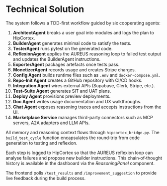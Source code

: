 # Technical Solution

The system follows a TDD-first workflow guided by six cooperating agents:

1. **ArchitectAgent** breaks a user goal into modules and logs the plan to
   HipCortex.
2. **BuilderAgent** generates minimal code to satisfy the tests.
3. **TesterAgent** runs pytest on the generated code.
4. **ReflexionAgent** applies the AUREUS reasoning loop to failed test output and
   updates the BuilderAgent instructions.
5. **ExporterAgent** packages artefacts once tests pass.
6. **MonetizerAgent** records usage and creates Stripe charges.
7. **Config Agent** builds runtime files such as `.env` and `docker-compose.yml`.
8. **Repo‑Init Agent** creates a GitHub repository with CI/CD hooks.
9. **Integration Agent** wires external APIs (Supabase, Clerk, Stripe, etc.).
10. **Test‑Suite Agent** generates SIT and UAT plans.
11. **Deploy Agent** provisions preview deployments.
12. **Doc Agent** writes usage documentation and UX walkthroughs.
13. **Chat Agent** exposes reasoning traces and accepts instructions from the UI.
14. **Marketplace Service** manages third-party connectors such as MCP servers, A2A adapters and LLM APIs.

All memory and reasoning context flows through `hipcortex_bridge.py`.  The
`build_test_cycle` function encapsulates the round‑trip from code generation to
testing and reflexion.

Each step is logged to HipCortex so that the AUREUS reflexion loop can analyse
failures and propose new builder instructions. This chain‑of‑thought history is
available in the dashboard via the *ReasoningPanel* component.

The frontend polls `/test_results` and `/improvement_suggestion` to provide live
feedback during the build process.
